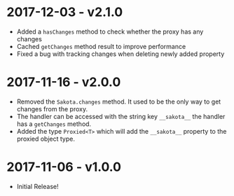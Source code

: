 # 2017-12-03 - v2.1.0

 - Added a `hasChanges` method to check whether the proxy has any changes
 - Cached `getChanges` method result to improve performance
 - Fixed a bug with tracking changes when deleting newly added property

# 2017-11-16 - v2.0.0

 - Removed the `Sakota.changes` method. It used to be the only way to get changes from the proxy.
 - The handler can be accessed with the string key `__sakota__` the handler has a `getChanges` method.
 - Added the type `Proxied<T>` which will add the `__sakota__` property to the proxied object type.

# 2017-11-06 - v1.0.0

 - Initial Release!
